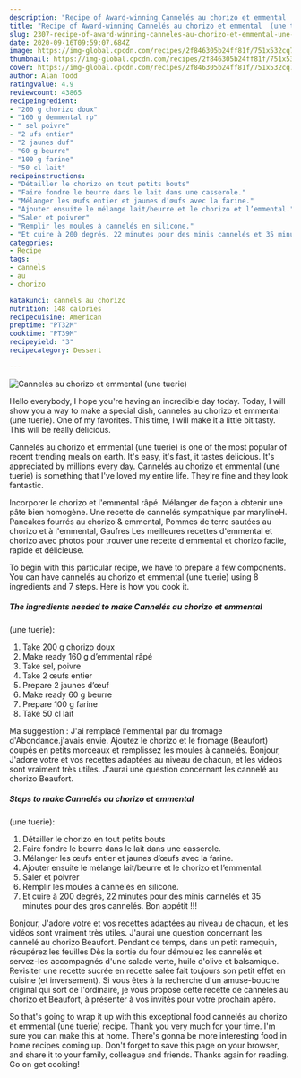 ```yaml
---
description: "Recipe of Award-winning Cannelés au chorizo et emmental  (une tuerie)"
title: "Recipe of Award-winning Cannelés au chorizo et emmental  (une tuerie)"
slug: 2307-recipe-of-award-winning-canneles-au-chorizo-et-emmental-une-tuerie
date: 2020-09-16T09:59:07.684Z
image: https://img-global.cpcdn.com/recipes/2f846305b24ff81f/751x532cq70/canneles-au-chorizo-et-emmental-une-tuerie-photo-principale-de-la-recette.jpg
thumbnail: https://img-global.cpcdn.com/recipes/2f846305b24ff81f/751x532cq70/canneles-au-chorizo-et-emmental-une-tuerie-photo-principale-de-la-recette.jpg
cover: https://img-global.cpcdn.com/recipes/2f846305b24ff81f/751x532cq70/canneles-au-chorizo-et-emmental-une-tuerie-photo-principale-de-la-recette.jpg
author: Alan Todd
ratingvalue: 4.9
reviewcount: 43865
recipeingredient:
- "200 g chorizo doux"
- "160 g demmental rp"
- " sel poivre"
- "2 ufs entier"
- "2 jaunes duf"
- "60 g beurre"
- "100 g farine"
- "50 cl lait"
recipeinstructions:
- "Détailler le chorizo en tout petits bouts"
- "Faire fondre le beurre dans le lait dans une casserole."
- "Mélanger les œufs entier et jaunes d’œufs avec la farine."
- "Ajouter ensuite le mélange lait/beurre et le chorizo et l’emmental."
- "Saler et poivrer"
- "Remplir les moules à cannelés en silicone."
- "Et cuire à 200 degrés, 22 minutes pour des minis cannelés et 35 minutes pour des gros cannelés. Bon appétit !!!"
categories:
- Recipe
tags:
- cannels
- au
- chorizo

katakunci: cannels au chorizo 
nutrition: 148 calories
recipecuisine: American
preptime: "PT32M"
cooktime: "PT39M"
recipeyield: "3"
recipecategory: Dessert

---
```



![Cannelés au chorizo et emmental 
(une tuerie)](https://img-global.cpcdn.com/recipes/2f846305b24ff81f/751x532cq70/canneles-au-chorizo-et-emmental-une-tuerie-photo-principale-de-la-recette.jpg)

Hello everybody, I hope you're having an incredible day today. Today, I will show you a way to make a special dish, cannelés au chorizo et emmental 
(une tuerie). One of my favorites. This time, I will make it a little bit tasty. This will be really delicious.

Cannelés au chorizo et emmental 
(une tuerie) is one of the most popular of recent trending meals on earth. It's easy, it's fast, it tastes delicious. It's appreciated by millions every day. Cannelés au chorizo et emmental 
(une tuerie) is something that I've loved my entire life. They're fine and they look fantastic.

Incorporer le chorizo et l&#39;emmental râpé. Mélanger de façon à obtenir une pâte bien homogène. Une recette de cannelés sympathique par marylineH. Pancakes fourrés au chorizo &amp; emmental, Pommes de terre sautées au chorizo et à l&#39;emmental, Gaufres Les meilleures recettes d&#39;emmental et chorizo avec photos pour trouver une recette d&#39;emmental et chorizo facile, rapide et délicieuse.


To begin with this particular recipe, we have to prepare a few components. You can have cannelés au chorizo et emmental 
(une tuerie) using 8 ingredients and 7 steps. Here is how you cook it.

<!--inarticleads1-->

##### The ingredients needed to make Cannelés au chorizo et emmental 
(une tuerie):

1. Take 200 g chorizo doux
1. Make ready 160 g d’emmental râpé
1. Take  sel, poivre
1. Take 2 œufs entier
1. Prepare 2 jaunes d’œuf
1. Make ready 60 g beurre
1. Prepare 100 g farine
1. Take 50 cl lait


Ma suggestion : J&#39;ai remplacé l&#39;emmental par du fromage d&#39;Abondance.j&#39;avais envie. Ajoutez le chorizo et le fromage (Beaufort) coupés en petits morceaux et remplissez les moules à cannelés. Bonjour, J&#39;adore votre et vos recettes adaptées au niveau de chacun, et les vidéos sont vraiment très utiles. J&#39;aurai une question concernant les cannelé au chorizo Beaufort. 

<!--inarticleads2-->

##### Steps to make Cannelés au chorizo et emmental 
(une tuerie):

1. Détailler le chorizo en tout petits bouts
1. Faire fondre le beurre dans le lait dans une casserole.
1. Mélanger les œufs entier et jaunes d’œufs avec la farine.
1. Ajouter ensuite le mélange lait/beurre et le chorizo et l’emmental.
1. Saler et poivrer
1. Remplir les moules à cannelés en silicone.
1. Et cuire à 200 degrés, 22 minutes pour des minis cannelés et 35 minutes pour des gros cannelés. Bon appétit !!!


Bonjour, J&#39;adore votre et vos recettes adaptées au niveau de chacun, et les vidéos sont vraiment très utiles. J&#39;aurai une question concernant les cannelé au chorizo Beaufort. Pendant ce temps, dans un petit ramequin, récupérez les feuilles Dès la sortie du four démoulez les cannelés et servez-les accompagnés d&#39;une salade verte, huile d&#39;olive et balsamique. Revisiter une recette sucrée en recette salée fait toujours son petit effet en cuisine (et inversement). Si vous êtes à la recherche d&#39;un amuse-bouche original qui sort de l&#39;ordinaire, je vous propose cette recette de cannelés au chorizo et Beaufort, à présenter à vos invités pour votre prochain apéro. 

So that's going to wrap it up with this exceptional food cannelés au chorizo et emmental 
(une tuerie) recipe. Thank you very much for your time. I'm sure you can make this at home. There's gonna be more interesting food in home recipes coming up. Don't forget to save this page on your browser, and share it to your family, colleague and friends. Thanks again for reading. Go on get cooking!
